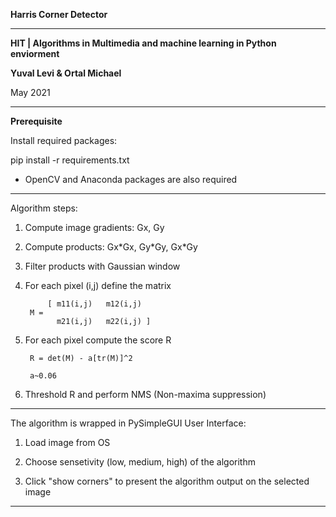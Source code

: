 **Harris Corner Detector**

--------------------------------------------------------------------------------------------------

**HIT | Algorithms in Multimedia and machine learning in Python enviorment**

**Yuval Levi & Ortal Michael**

May 2021

--------------------------------------------------------------------------------------------------

**Prerequisite**

Install required packages:

pip install -r requirements.txt

* OpenCV and Anaconda packages are also required

--------------------------------------------------------------------------------------------------

Algorithm steps:

1. Compute image gradients: Gx, Gy

2. Compute products: Gx\*Gx, Gy\*Gy, Gx\*Gy

3. Filter products with Gaussian window

4. For each pixel (i,j) define the matrix 
  
            [ m11(i,j)   m12(i,j)
        M =
              m21(i,j)   m22(i,j) ]
        
5. For each pixel compute the score R
   
        R = det(M) - a[tr(M)]^2
   
        a~0.06
   
6. Threshold R and perform NMS (Non-maxima suppression)

--------------------------------------------------------------------------------------------------

The algorithm is wrapped in PySimpleGUI User Interface:

1. Load image from OS

2. Choose sensetivity (low, medium, high) of the algorithm

3. Click "show corners" to present the algorithm output on the selected image

--------------------------------------------------------------------------------------------------



